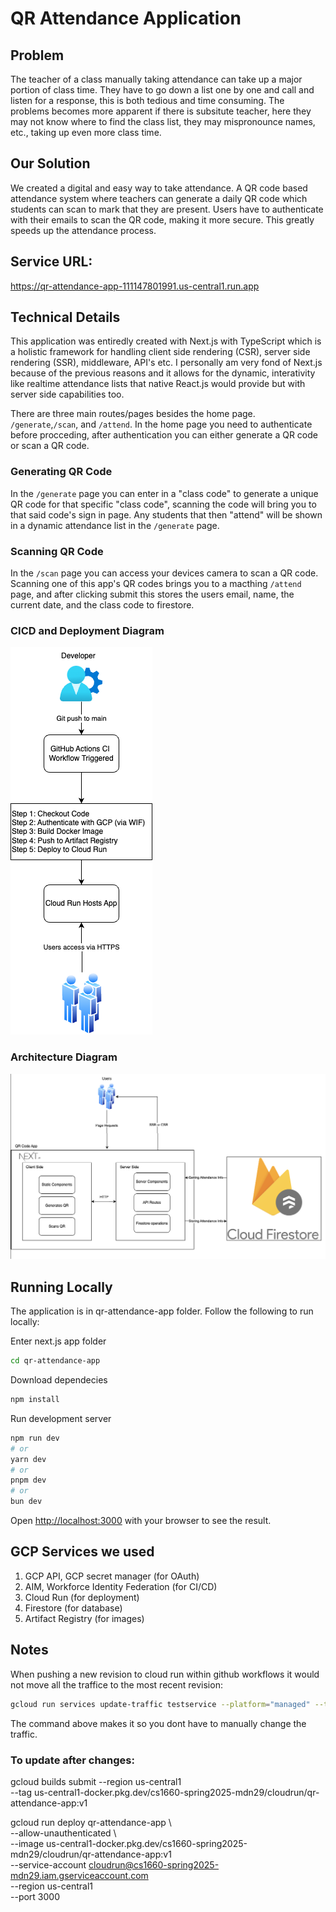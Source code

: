 # QR Attendance Application
## Problem
The teacher of a class manually taking attendance can take up a major portion of class time. They have to go down a list one by one and call and listen for a response, this is both tedious and time consuming. The problems becomes more apparent if there is subsitute teacher, here they may not know where to find the class list, they may mispronounce names, etc., taking up even more class time.

## Our Solution
We created a digital and easy way to take attendance. A QR code based attendance system where teachers can generate a daily QR code which students can scan to mark that they are present. Users have to authenticate with their emails to scan the QR code, making it more secure. This greatly speeds up the attendance process.

## Service URL: 
https://qr-attendance-app-111147801991.us-central1.run.app

## Technical Details
This application was entiredly created with Next.js with TypeScript which is a holistic framework for handling client side rendering (CSR), server side rendering (SSR), middleware, API's etc. I personally am very fond of Next.js because of the previous reasons and it allows for the dynamic, interativity like realtime attendance lists that native React.js would provide but with server side capabilities too. 

There are three main routes/pages besides the home page. `/generate`,`/scan`, and `/attend`. In the home page you need to authenticate before procceding, after authentication you can either generate a QR code or scan a QR code.

### Generating QR Code
In the `/generate` page you can enter in a "class code" to generate a unique QR code for that specific "class code", scanning the code will bring you to that said code's sign in page. Any students that then "attend" will be shown in a dynamic attendance list in the `/generate` page.

### Scanning QR Code
In the `/scan` page you can access your devices camera to scan a QR code. Scanning one of this app's QR codes brings you to a macthing `/attend` page, and after clicking submit this stores the users email, name, the current date, and the class code to firestore.

### CICD and Deployment Diagram
![CICD Diagram](CICD-QR.png)

### Architecture Diagram
![Architecture Diagram](ArchDia.png)

## Running Locally
The application is in qr-attendance-app folder. Follow the following to run locally: 

Enter next.js app folder
```bash
cd qr-attendance-app
```
Download dependecies
```bash
npm install
```
Run development server 
```bash
npm run dev
# or
yarn dev
# or
pnpm dev
# or
bun dev
```
Open [http://localhost:3000](http://localhost:3000) with your browser to see the result.


## GCP Services we used 
1. GCP API, GCP secret manager (for OAuth)
2. AIM, Workforce Identity Federation (for CI/CD)
3. Cloud Run (for deployment)
4. Firestore (for database)
5. Artifact Registry (for images)


  
## Notes
When pushing a new revision to cloud run within github workflows it would not move all the traffice to the most recent revision:
```bash
gcloud run services update-traffic testservice --platform="managed" --to-latest
```
The command above makes it so you dont have to manually change the traffic.

### To update after changes:
gcloud builds submit --region us-central1 \
  --tag us-central1-docker.pkg.dev/cs1660-spring2025-mdn29/cloudrun/qr-attendance-app:v1

 gcloud run deploy qr-attendance-app \      
  --allow-unauthenticated \                                                             
  --image us-central1-docker.pkg.dev/cs1660-spring2025-mdn29/cloudrun/qr-attendance-app:v1 \
  --service-account cloudrun@cs1660-spring2025-mdn29.iam.gserviceaccount.com \
  --region us-central1 \
  --port 3000
